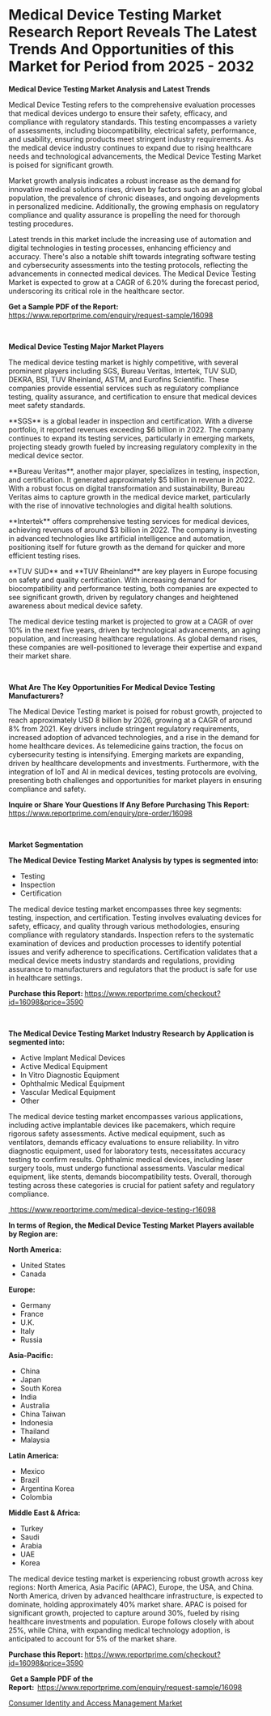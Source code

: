 <p><h1>Medical Device Testing Market Research Report Reveals The Latest Trends And Opportunities of this Market for Period from 2025 - 2032</h1></p><p><strong>Medical Device Testing Market Analysis and Latest Trends</strong></p>
<p><p>Medical Device Testing refers to the comprehensive evaluation processes that medical devices undergo to ensure their safety, efficacy, and compliance with regulatory standards. This testing encompasses a variety of assessments, including biocompatibility, electrical safety, performance, and usability, ensuring products meet stringent industry requirements. As the medical device industry continues to expand due to rising healthcare needs and technological advancements, the Medical Device Testing Market is poised for significant growth. </p><p>Market growth analysis indicates a robust increase as the demand for innovative medical solutions rises, driven by factors such as an aging global population, the prevalence of chronic diseases, and ongoing developments in personalized medicine. Additionally, the growing emphasis on regulatory compliance and quality assurance is propelling the need for thorough testing procedures. </p><p>Latest trends in this market include the increasing use of automation and digital technologies in testing processes, enhancing efficiency and accuracy. There's also a notable shift towards integrating software testing and cybersecurity assessments into the testing protocols, reflecting the advancements in connected medical devices. The Medical Device Testing Market is expected to grow at a CAGR of 6.20% during the forecast period, underscoring its critical role in the healthcare sector.</p></p>
<p><strong>Get a Sample PDF of the Report:&nbsp;</strong> <a href="https://www.reportprime.com/enquiry/request-sample/16098?utm_campaign=3320&utm_medium=2&utm_source=Github&utm_content=ia&utm_term=20032025&utm_id=medical-device-testing">https://www.reportprime.com/enquiry/request-sample/16098</a></p>
<p>&nbsp;</p>
<p><strong>Medical Device Testing Major Market Players</strong></p>
<p><p>The medical device testing market is highly competitive, with several prominent players including SGS, Bureau Veritas, Intertek, TUV SUD, DEKRA, BSI, TUV Rheinland, ASTM, and Eurofins Scientific. These companies provide essential services such as regulatory compliance testing, quality assurance, and certification to ensure that medical devices meet safety standards.</p><p>**SGS** is a global leader in inspection and certification. With a diverse portfolio, it reported revenues exceeding $6 billion in 2022. The company continues to expand its testing services, particularly in emerging markets, projecting steady growth fueled by increasing regulatory complexity in the medical device sector.</p><p>**Bureau Veritas**, another major player, specializes in testing, inspection, and certification. It generated approximately $5 billion in revenue in 2022. With a robust focus on digital transformation and sustainability, Bureau Veritas aims to capture growth in the medical device market, particularly with the rise of innovative technologies and digital health solutions.</p><p>**Intertek** offers comprehensive testing services for medical devices, achieving revenues of around $3 billion in 2022. The company is investing in advanced technologies like artificial intelligence and automation, positioning itself for future growth as the demand for quicker and more efficient testing rises.</p><p>**TUV SUD** and **TUV Rheinland** are key players in Europe focusing on safety and quality certification. With increasing demand for biocompatibility and performance testing, both companies are expected to see significant growth, driven by regulatory changes and heightened awareness about medical device safety.</p><p>The medical device testing market is projected to grow at a CAGR of over 10% in the next five years, driven by technological advancements, an aging population, and increasing healthcare regulations. As global demand rises, these companies are well-positioned to leverage their expertise and expand their market share.</p></p>
<p>&nbsp;</p>
<p><strong>What Are The Key Opportunities For Medical Device Testing Manufacturers?</strong></p>
<p><p>The Medical Device Testing market is poised for robust growth, projected to reach approximately USD 8 billion by 2026, growing at a CAGR of around 8% from 2021. Key drivers include stringent regulatory requirements, increased adoption of advanced technologies, and a rise in the demand for home healthcare devices. As telemedicine gains traction, the focus on cybersecurity testing is intensifying. Emerging markets are expanding, driven by healthcare developments and investments. Furthermore, with the integration of IoT and AI in medical devices, testing protocols are evolving, presenting both challenges and opportunities for market players in ensuring compliance and safety.</p></p>
<p><strong>Inquire or Share Your Questions If Any Before Purchasing This Report:</strong> <a href="https://www.reportprime.com/enquiry/pre-order/16098?utm_campaign=3320&utm_medium=2&utm_source=Github&utm_content=ia&utm_term=20032025&utm_id=medical-device-testing">https://www.reportprime.com/enquiry/pre-order/16098</a></p>
<p>&nbsp;</p>
<p><strong>Market Segmentation</strong></p>
<p><strong>The Medical Device Testing Market Analysis by types is segmented into:</strong></p>
<p><ul><li>Testing</li><li>Inspection</li><li>Certification</li></ul></p>
<p><p>The medical device testing market encompasses three key segments: testing, inspection, and certification. Testing involves evaluating devices for safety, efficacy, and quality through various methodologies, ensuring compliance with regulatory standards. Inspection refers to the systematic examination of devices and production processes to identify potential issues and verify adherence to specifications. Certification validates that a medical device meets industry standards and regulations, providing assurance to manufacturers and regulators that the product is safe for use in healthcare settings.</p></p>
<p><strong>Purchase this Report:&nbsp;</strong><a href="https://www.reportprime.com/checkout?id=16098&price=3590&utm_campaign=3320&utm_medium=2&utm_source=Github&utm_content=ia&utm_term=20032025&utm_id=medical-device-testing">https://www.reportprime.com/checkout?id=16098&price=3590</a></p>
<p>&nbsp;</p>
<p><strong>The Medical Device Testing Market Industry Research by Application is segmented into:</strong></p>
<p><ul><li>Active Implant Medical Devices</li><li>Active Medical Equipment</li><li>In Vitro Diagnostic Equipment</li><li>Ophthalmic Medical Equipment</li><li>Vascular Medical Equipment</li><li>Other</li></ul></p>
<p><p>The medical device testing market encompasses various applications, including active implantable devices like pacemakers, which require rigorous safety assessments. Active medical equipment, such as ventilators, demands efficacy evaluations to ensure reliability. In vitro diagnostic equipment, used for laboratory tests, necessitates accuracy testing to confirm results. Ophthalmic medical devices, including laser surgery tools, must undergo functional assessments. Vascular medical equipment, like stents, demands biocompatibility tests. Overall, thorough testing across these categories is crucial for patient safety and regulatory compliance.</p></p>
<p><a href="https://www.reportprime.com/medical-device-testing-r16098?utm_campaign=3320&utm_medium=2&utm_source=Github&utm_content=ia&utm_term=20032025&utm_id=medical-device-testing">&nbsp;https://www.reportprime.com/medical-device-testing-r16098</a></p>
<p><strong>In terms of Region, the Medical Device Testing Market Players available by Region are:</strong></p>
<p>
    <p> <strong> North America: </strong>
        <ul>
            <li>United States</li>
            <li>Canada</li>
        </ul>
        </p> 
    <p> <strong> Europe: </strong>
        <ul>
            <li>Germany</li>
            <li>France</li>
            <li>U.K.</li>
            <li>Italy</li>
            <li>Russia</li>
        </ul>
        </p> 
    <p> <strong> Asia-Pacific: </strong>
        <ul>
            <li>China</li>
            <li>Japan</li>
            <li>South Korea</li>
            <li>India</li>
            <li>Australia</li>
            <li>China Taiwan</li>
            <li>Indonesia</li>
            <li>Thailand</li>
            <li>Malaysia</li>
        </ul>
        </p> 
    <p> <strong> Latin America: </strong>
        <ul>
            <li>Mexico</li>
            <li>Brazil</li>
            <li>Argentina Korea</li>
            <li>Colombia</li>
        </ul>
        </p> 
    <p> <strong> Middle East & Africa: </strong>
        <ul>
            <li>Turkey</li>
            <li>Saudi</li>
            <li>Arabia</li>
            <li>UAE</li>
            <li>Korea</li>
        </ul>
    </p>
    </p>
<p><p>The medical device testing market is experiencing robust growth across key regions: North America, Asia Pacific (APAC), Europe, the USA, and China. North America, driven by advanced healthcare infrastructure, is expected to dominate, holding approximately 40% market share. APAC is poised for significant growth, projected to capture around 30%, fueled by rising healthcare investments and population. Europe follows closely with about 25%, while China, with expanding medical technology adoption, is anticipated to account for 5% of the market share.</p></p>
<p><strong>Purchase this Report: </strong><a href="https://www.reportprime.com/checkout?id=16098&price=3590&utm_campaign=3320&utm_medium=2&utm_source=Github&utm_content=ia&utm_term=20032025&utm_id=medical-device-testing">https://www.reportprime.com/checkout?id=16098&price=3590</a></p>
<p>&nbsp;<strong>Get a Sample PDF of the Report:&nbsp;&nbsp;</strong><a href="https://www.reportprime.com/enquiry/request-sample/16098?utm_campaign=3320&utm_medium=2&utm_source=Github&utm_content=ia&utm_term=20032025&utm_id=medical-device-testing">https://www.reportprime.com/enquiry/request-sample/16098</a></p>
<p><strong></strong></p>
<p><p><a href="https://github.com/ceneabiruk11/Market-Research-Report-List-1/blob/main/consumer-identity-and-access-management-market.md?utm_campaign=3320&utm_medium=2&utm_source=Github&utm_content=ia&utm_term=20032025&utm_id=medical-device-testing">Consumer Identity and Access Management Market</a></p></p>